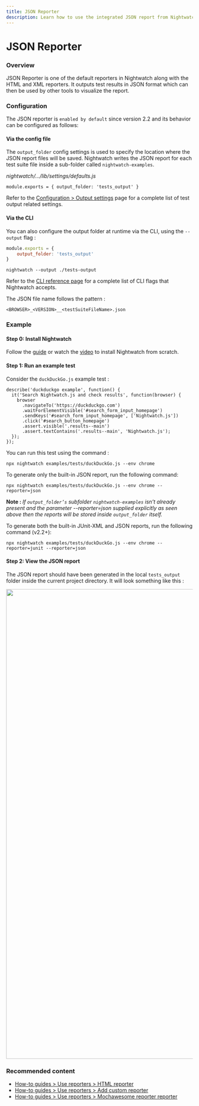 ```yaml
---
title: JSON Reporter
description: Learn how to use the integrated JSON report from Nightwatch.
---
```


<div class="page-header"><h1>JSON Reporter</h1></div>

### Overview
JSON Reporter is one of the default reporters in Nightwatch along with the HTML and XML reporters. It outputs test results in JSON format which can then be used by other tools to visualize the report.

### Configuration
The JSON reporter is `enabled by default` since version 2.2 and its behavior can be configured as follows:

#### Via the config file
The `output_folder` config settings is used to specify the location where the JSON report files will be saved. Nightwatch writes the JSON report for each test suite file inside a sub-folder called `nightwatch-examples`. 

<div class="sample-test"><i>nightwatch/.../lib/settings/defaults.js</i>
    <pre class="line-numbers language-javascript"><code class="language-javascript">module.exports = { output_folder: 'tests_output' }</code></pre></div>

Refer to the [Configuration > Output settings](/guide/configuration/customising-test-output.html) page for a complete list of test output related settings.


#### Via the CLI
You can also configure the output folder at runtime via the CLI, using the `--output` flag :

```javascript
module.exports = { 
    output_folder: 'tests_output' 
}
```


<pre class="language-bash"><code class="language-bash">nightwatch --output ./tests-output</code></pre>

Refer to the [CLI reference page](/guide/nightwatch-cli/command-line-options.html) for a complete list of CLI flags that Nightwatch accepts.

The JSON file name follows the pattern :

`<BROWSER>_<VERSION>__<testSuiteFileName>.json`

### Example
#### Step 0: Install Nightwatch
Follow the [guide](/guide/quickstarts/create-and-run-a-nightwatch-test.html#guide-container) or watch the [video](https://www.youtube.com/watch?v=lTLQJ3tD0xc) to install Nightwatch from scratch.

#### Step 1: Run an example test
Consider the `duckDuckGo.js` example test :

<pre class="line-numbers language-javascript"><code class="language-javascript">describe('duckduckgo example', function() {
  it('Search Nightwatch.js and check results', function(browser) {
    browser
      .navigateTo('https://duckduckgo.com')
      .waitForElementVisible('#search_form_input_homepage')
      .sendKeys('#search_form_input_homepage', ['Nightwatch.js'])
      .click('#search_button_homepage')
      .assert.visible('.results--main')
      .assert.textContains('.results--main', 'Nightwatch.js');
  }); 
});
</code></pre>

You can run this test using the command :

<pre class="language-bash"><code class="language-bash">npx nightwatch examples/tests/duckDuckGo.js --env chrome </code></pre>

To generate only the built-in JSON report, run the following command:

<pre class="language-bash"><code class="language-bash">npx nightwatch examples/tests/duckDuckGo.js --env chrome --reporter=json </code></pre>

<strong> Note : </strong> <em>If <code>output_folder’s</code> subfolder <code>nightwatch-examples</code> isn’t already present and the parameter --reporter=json supplied explicitly as seen above then the reports will be stored inside <code>output_folder</code> itself. </em>

To generate both the built-in JUnit-XML and JSON reports, run the following command (v2.2+):

<pre class="language-bash"><code class="language-bash">npx nightwatch examples/tests/duckDuckGo.js --env chrome --reporter=junit --reporter=json </code></pre>

#### Step 2: View the JSON report
The JSON report should have been generated in the local `tests_output` folder inside the current project directory. It will look something like this :

<img width="1266" src="https://user-images.githubusercontent.com/94462364/184344214-1932c43e-fb58-4e5b-8bc9-a2426eaa7cdc.png">

### Recommended content
- [How-to guides > Use reporters > HTML reporter](/guide/reporters/use-html-reporter.html)
- [How-to guides > Use reporters > Add custom reporter](/guide/reporters/create-custom-reporter.html)
- [How-to guides > Use reporters > Mochawesome reporter reporter](/guide/reporters/use-mochawesome-reporter.html)
